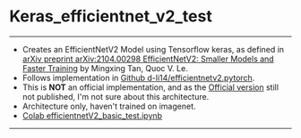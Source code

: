 # Keras_efficientnet_v2_test
***
- Creates an EfficientNetV2 Model using Tensorflow keras, as defined in [arXiv preprint arXiv:2104.00298 EfficientNetV2: Smaller Models and Faster Training](https://arxiv.org/abs/2104.00298) by Mingxing Tan, Quoc V. Le.
- Follows implementation in [Github d-li14/efficientnetv2.pytorch](https://github.com/d-li14/efficientnetv2.pytorch).
- This is **NOT** an official implementation, and as the [Official version](https://github.com/google/automl/tree/master/efficientnetv2) still not published, I'm not sure about this architecture.
- Architecture only, haven't trained on imagenet.
- [Colab efficientnetV2_basic_test.ipynb](https://colab.research.google.com/drive/1QYfgaqEWwaOCsGnPsD9Xu5-8wNbrD6Dj?usp=sharing)
***
